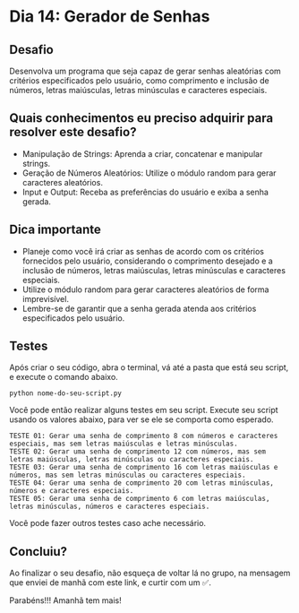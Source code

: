 # Dia 14: Gerador de Senhas

## Desafio
Desenvolva um programa que seja capaz de gerar senhas aleatórias com critérios especificados pelo usuário, como comprimento e inclusão de números, letras maiúsculas, letras minúsculas e caracteres especiais.

## Quais conhecimentos eu preciso adquirir para resolver este desafio?
- Manipulação de Strings: Aprenda a criar, concatenar e manipular strings.
- Geração de Números Aleatórios: Utilize o módulo random para gerar caracteres aleatórios.
- Input e Output: Receba as preferências do usuário e exiba a senha gerada.

## Dica importante
- Planeje como você irá criar as senhas de acordo com os critérios fornecidos pelo usuário, considerando o comprimento desejado e a inclusão de números, letras maiúsculas, letras minúsculas e caracteres especiais.
- Utilize o módulo random para gerar caracteres aleatórios de forma imprevisível.
- Lembre-se de garantir que a senha gerada atenda aos critérios especificados pelo usuário.

## Testes

Após criar o seu código, abra o terminal, vá até a pasta que está seu script, e execute o comando abaixo.

```
python nome-do-seu-script.py
```

Você pode então realizar alguns testes em seu script. Execute seu script usando os valores abaixo, para ver se ele se comporta como esperado.

```
TESTE 01: Gerar uma senha de comprimento 8 com números e caracteres especiais, mas sem letras maiúsculas e letras minúsculas.
TESTE 02: Gerar uma senha de comprimento 12 com números, mas sem letras maiúsculas, letras minúsculas ou caracteres especiais.
TESTE 03: Gerar uma senha de comprimento 16 com letras maiúsculas e números, mas sem letras minúsculas ou caracteres especiais.
TESTE 04: Gerar uma senha de comprimento 20 com letras minúsculas, números e caracteres especiais.
TESTE 05: Gerar uma senha de comprimento 6 com letras maiúsculas, letras minúsculas, números e caracteres especiais.
```

Você pode fazer outros testes caso ache necessário.

## Concluiu?

Ao finalizar o seu desafio, não esqueça de voltar lá no grupo, na mensagem que enviei de manhã com este link, e curtir com um ✅.

Parabéns!!! Amanhã tem mais! 

